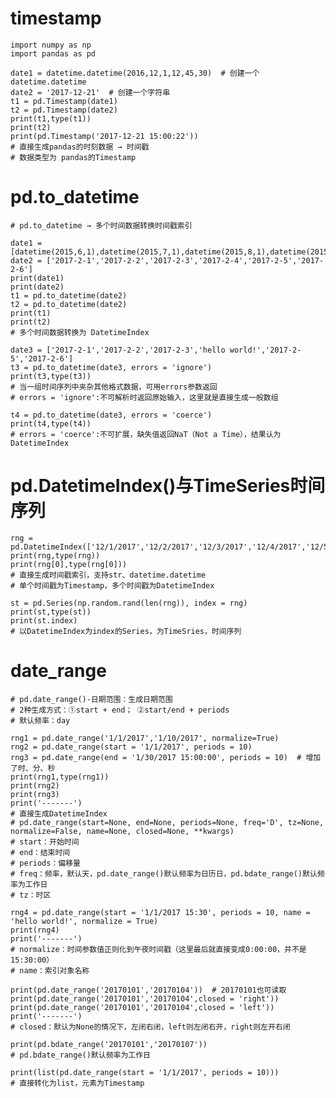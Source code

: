
# timestamp


    import numpy as np
    import pandas as pd
    
    date1 = datetime.datetime(2016,12,1,12,45,30)  # 创建一个datetime.datetime
    date2 = '2017-12-21'  # 创建一个字符串
    t1 = pd.Timestamp(date1)
    t2 = pd.Timestamp(date2)
    print(t1,type(t1))
    print(t2)
    print(pd.Timestamp('2017-12-21 15:00:22'))
    # 直接生成pandas的时刻数据 → 时间戳
    # 数据类型为 pandas的Timestamp
    

# pd.to_datetime

    # pd.to_datetime → 多个时间数据转换时间戳索引
    
    date1 = [datetime(2015,6,1),datetime(2015,7,1),datetime(2015,8,1),datetime(2015,9,1),datetime(2015,10,1)]
    date2 = ['2017-2-1','2017-2-2','2017-2-3','2017-2-4','2017-2-5','2017-2-6']
    print(date1)
    print(date2)
    t1 = pd.to_datetime(date2)
    t2 = pd.to_datetime(date2)
    print(t1)
    print(t2)
    # 多个时间数据转换为 DatetimeIndex
    
    date3 = ['2017-2-1','2017-2-2','2017-2-3','hello world!','2017-2-5','2017-2-6']
    t3 = pd.to_datetime(date3, errors = 'ignore')
    print(t3,type(t3))
    # 当一组时间序列中夹杂其他格式数据，可用errors参数返回
    # errors = 'ignore':不可解析时返回原始输入，这里就是直接生成一般数组
    
    t4 = pd.to_datetime(date3, errors = 'coerce')
    print(t4,type(t4))
    # errors = 'coerce':不可扩展，缺失值返回NaT（Not a Time），结果认为DatetimeIndex
    

# pd.DatetimeIndex()与TimeSeries时间序列
    
    rng = pd.DatetimeIndex(['12/1/2017','12/2/2017','12/3/2017','12/4/2017','12/5/2017'])
    print(rng,type(rng))
    print(rng[0],type(rng[0]))
    # 直接生成时间戳索引，支持str、datetime.datetime
    # 单个时间戳为Timestamp，多个时间戳为DatetimeIndex
    
    st = pd.Series(np.random.rand(len(rng)), index = rng)
    print(st,type(st))
    print(st.index)
    # 以DatetimeIndex为index的Series，为TimeSries，时间序列
    

# date_range

    # pd.date_range()-日期范围：生成日期范围
    # 2种生成方式：①start + end； ②start/end + periods
    # 默认频率：day

    rng1 = pd.date_range('1/1/2017','1/10/2017', normalize=True)
    rng2 = pd.date_range(start = '1/1/2017', periods = 10)
    rng3 = pd.date_range(end = '1/30/2017 15:00:00', periods = 10)  # 增加了时、分、秒
    print(rng1,type(rng1))
    print(rng2)
    print(rng3)
    print('-------')
    # 直接生成DatetimeIndex
    # pd.date_range(start=None, end=None, periods=None, freq='D', tz=None, normalize=False, name=None, closed=None, **kwargs)
    # start：开始时间
    # end：结束时间
    # periods：偏移量
    # freq：频率，默认天，pd.date_range()默认频率为日历日，pd.bdate_range()默认频率为工作日
    # tz：时区

    rng4 = pd.date_range(start = '1/1/2017 15:30', periods = 10, name = 'hello world!', normalize = True)
    print(rng4)
    print('-------')
    # normalize：时间参数值正则化到午夜时间戳（这里最后就直接变成0:00:00，并不是15:30:00）
    # name：索引对象名称

    print(pd.date_range('20170101','20170104'))  # 20170101也可读取
    print(pd.date_range('20170101','20170104',closed = 'right'))
    print(pd.date_range('20170101','20170104',closed = 'left'))
    print('-------')
    # closed：默认为None的情况下，左闭右闭，left则左闭右开，right则左开右闭

    print(pd.bdate_range('20170101','20170107'))
    # pd.bdate_range()默认频率为工作日
    
    print(list(pd.date_range(start = '1/1/2017', periods = 10)))
    # 直接转化为list，元素为Timestamp    
    

